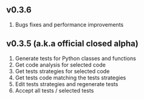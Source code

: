 ## v0.3.6 
  1. Bugs fixes and performance improvements


## v0.3.5 (a.k.a official closed alpha)
  1. Generate tests for Python classes and functions
  2. Get code analysis for selected code
  3. Get tests strategies for selected code
  4. Get tests code matching the tests strategies
  5. Edit tests strategies and regenerate tests
  6. Accept all tests / selected tests
